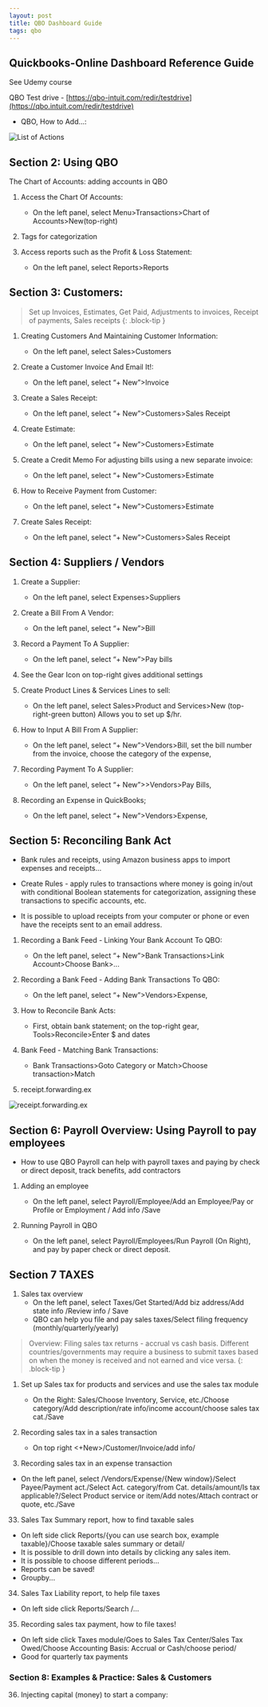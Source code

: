 ```yaml
---
layout: post
title: QBO Dashboard Guide
tags: qbo
--- 
```



## Quickbooks-Online Dashboard Reference Guide

See Udemy course

QBO Test drive - [https://qbo-intuit.com/redir/testdrive](https://qbo.intuit.com/redir/testdrive)

- QBO, How to Add...:

![List of Actions](/assets/calvin.lee.udemy/QBO-adding-new.png)


## Section 2: Using QBO 

The Chart of Accounts: adding accounts in QBO

1. Access the Chart Of Accounts:
   - On the left panel, select Menu>Transactions>Chart of Accounts>New(top-right)

1. Tags for categorization

1. Access reports such as the Profit & Loss Statement:
   - On the left panel, select Reports>Reports

## Section 3: Customers: 

> Set up Invoices, Estimates, Get Paid, Adjustments to invoices, Receipt of payments, Sales receipts
{: .block-tip }

1. Creating Customers And Maintaining Customer Information:
   - On the left panel, select Sales>Customers

1. Create a Customer Invoice And Email It!:
   - On the left panel, select “+ New”>Invoice

1. Create a Sales Receipt:
   - On the left panel, select “+ New”>Customers>Sales Receipt

1. Create Estimate:
   - On the left panel, select “+ New”>Customers>Estimate

1. Create a Credit Memo For adjusting bills using a new separate invoice:
   - On the left panel, select “+ New”>Customers>Estimate

1. How to Receive Payment from Customer:
   - On the left panel, select “+ New”>Customers>Estimate

1. Create Sales Receipt:
   - On the left panel, select “+ New”>Customers>Sales Receipt

## Section 4: Suppliers / Vendors

1. Create a Supplier:
   - On the left panel, select Expenses>Suppliers

1. Create a Bill From A Vendor:
   - On the left panel, select “+ New”>Bill

1. Record a Payment To A Supplier:
   - On the left panel, select “+ New”>Pay bills

1. See the Gear Icon on top-right gives additional settings

1. Create Product Lines & Services Lines to sell:
    - On the left panel, select Sales>Product and Services>New (top-right-green button) Allows you to set up $/hr.

1. How to Input A Bill From A Supplier:
   - On the left panel, select “+ New”>Vendors>Bill, set the bill number from the invoice, choose the category of the expense,

1. Recording Payment To A Supplier:
   - On the left panel, select “+ New”>>Vendors>Pay Bills, 

1. Recording an Expense in QuickBooks;
   - On the left panel, select “+ New”>Vendors>Expense, 

## Section 5: Reconciling Bank Act

- Bank rules and receipts, using Amazon business apps to import expenses and receipts...

- Create Rules - apply rules to transactions where money is going in/out with conditional Boolean statements for categorization, assigning these transactions to specific accounts, etc.

- It is possible to upload receipts from your computer or phone or even have the receipts sent to an email address.

1. Recording a Bank Feed - Linking Your Bank Account To QBO:
   - On the left panel, select “+ New”>Bank Transactions>Link Account>Choose Bank>...

2. Recording a Bank Feed - Adding Bank Transactions To QBO:
   - On the left panel, select “+ New”>Vendors>Expense, 

3. How to Reconcile Bank Acts:
   - First, obtain bank statement; on the top-right gear, Tools>Reconcile>Enter $ and dates

4. Bank Feed - Matching Bank Transactions:
   - Bank Transactions>Goto Category or Match>Choose transaction>Match
   
5. receipt.forwarding.ex

![receipt.forwarding.ex](/assets/calvin.lee.udemy/receipt.forwarding.ex.png)


## Section 6: Payroll Overview: Using Payroll to pay employees

- How to use QBO Payroll can help with payroll taxes and paying by check or direct deposit, track benefits, add contractors

1. Adding an employee
   - On the left panel, select Payroll/Employee/Add an Employee/Pay or Profile or Employment / Add info /Save
   
1. Running Payroll in QBO
   - On the left panel, select Payroll/Employees/Run Payroll (On Right), and pay by paper check or direct deposit.


## Section 7 TAXES

1. Sales tax overview
   - On the left panel, select Taxes/Get Started/Add biz address/Add state info /Review info / Save
   - QBO can help you file and pay sales taxes/Select filing frequency (monthly/quarterly/yearly)

> Overview: Filing sales tax returns - accrual vs cash basis. Different countries/governments may require a business to submit taxes based on when the money is received and not earned and vice versa.
{: .block-tip }

1. Set up Sales tax for products and services and use the sales tax module
   - On the Right: Sales/Choose Inventory, Service, etc./Choose category/Add description/rate info/income account/choose sales tax cat./Save 

1. Recording sales tax in a sales transaction
   - On top right <+New>/Customer/Invoice/add info/

32. Recording sales tax in an expense transaction
   -  On the left panel, select <New>/Vendors/Expense/{New window}/Select Payee/Payment act./Select Act. category/from Cat. details/amount/Is tax applicable?/Select Product service or item/Add notes/Attach contract or quote, etc./Save 
   
33. Sales Tax Summary report, how to find taxable sales
   - On left side click Reports/{you can use search box, example taxable}/Choose taxable sales summary or detail/
   - It is possible to drill down into details by clicking any sales item.
   - It is possible to choose different periods...
   - Reports can be saved!
   - Groupby...
   
34. Sales Tax Liability report, to help file taxes
   - On left side click Reports/Search <Sales Tax Liability Report>/...
   
35. Recording sales tax payment, how to file taxes!
   - On left side click Taxes module/Goes to Sales Tax Center/Sales Tax Owed/Choose Accounting Basis: Accrual or Cash/choose period/
   - Good for quarterly tax payments
   
### Section 8: Examples & Practice: Sales & Customers

36. Injecting capital (money) to start a company:

   
   
